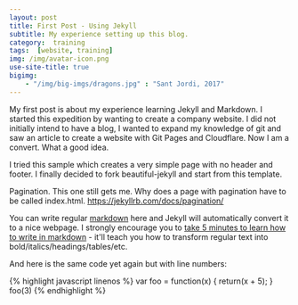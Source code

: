 ```yaml
---
layout: post
title: First Post - Using Jekyll
subtitle: My experience setting up this blog.
category:  training
tags:  [website, training]
img: /img/avatar-icon.png
use-site-title: true
bigimg:
    - "/img/big-imgs/dragons.jpg" : "Sant Jordi, 2017"
---
```


My first post is about my experience learning Jekyll and Markdown.   I started this expedition by
wanting to create a company website.  I did not initially intend to have a blog, I wanted to expand my 
knowledge of git and saw an article to create a website with Git Pages and Cloudflare.  Now I am a convert.
What a good idea.  

I tried this sample which creates a very simple page with no header and footer.  I finally decided to fork
beautiful-jekyll and start from this template.  

Pagination.  This one still gets me.  Why does a page with pagination have to be called index.html. 
https://jekyllrb.com/docs/pagination/

You can write regular [markdown](http://markdowntutorial.com/) here and Jekyll will automatically convert it to a nice webpage.  I strongly encourage you to [take 5 minutes to learn how to write in markdown](http://markdowntutorial.com/) - it'll teach you how to transform regular text into bold/italics/headings/tables/etc.

And here is the same code yet again but with line numbers:

{% highlight javascript linenos %}
var foo = function(x) {
  return(x + 5);
}
foo(3)
{% endhighlight %}
